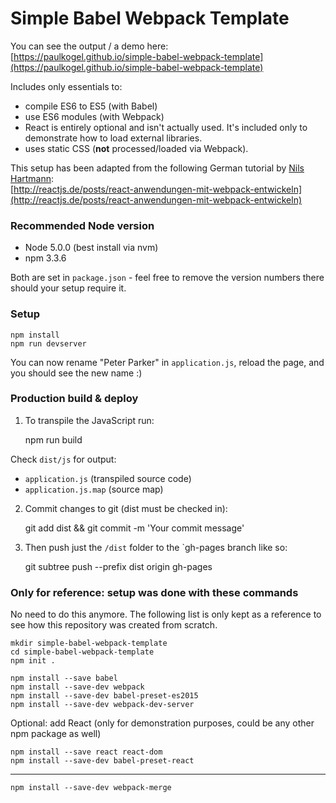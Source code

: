 # Simple Babel Webpack Template

You can see the output / a demo here:  
[https://paulkogel.github.io/simple-babel-webpack-template](https://paulkogel.github.io/simple-babel-webpack-template)

Includes only essentials to:
+ compile ES6 to ES5 (with Babel)
+ use ES6 modules (with Webpack)
+ React is entirely optional and isn't actually used. It's included only to demonstrate how to load external libraries.
+ uses static CSS (**not** processed/loaded via Webpack).

This setup has been adapted from the following German tutorial by [Nils Hartmann](https://twitter.com/nilshartmann):  
[http://reactjs.de/posts/react-anwendungen-mit-webpack-entwickeln](http://reactjs.de/posts/react-anwendungen-mit-webpack-entwickeln)

### Recommended Node version
+ Node 5.0.0 (best install via nvm)
+ npm 3.3.6

Both are set in `package.json` - feel free to remove the version numbers there should your setup require it.

### Setup

    npm install
    npm run devserver

You can now rename "Peter Parker" in `application.js`, reload the page, and you should see the new name :)

### Production build & deploy

1. To transpile the JavaScript run:

    npm run build

Check `dist/js` for output:
+ `application.js` (transpiled source code)
+ `application.js.map` (source map)

2. Commit changes to git (dist must be checked in):

    git add dist && git commit -m 'Your commit message'

3. Then push just the `/dist` folder to the `gh-pages branch like so:

    git subtree push --prefix dist origin gh-pages

### Only for reference: setup was done with these commands

No need to do this anymore. The following list is only kept as a reference to see how this repository was created from scratch.

    mkdir simple-babel-webpack-template
    cd simple-babel-webpack-template
    npm init .

    npm install --save babel
    npm install --save-dev webpack
    npm install --save-dev babel-preset-es2015
    npm install --save-dev webpack-dev-server

Optional: add React (only for demonstration purposes, could be any other npm package as well)

    npm install --save react react-dom
    npm install --save-dev babel-preset-react

- - -

    npm install --save-dev webpack-merge
